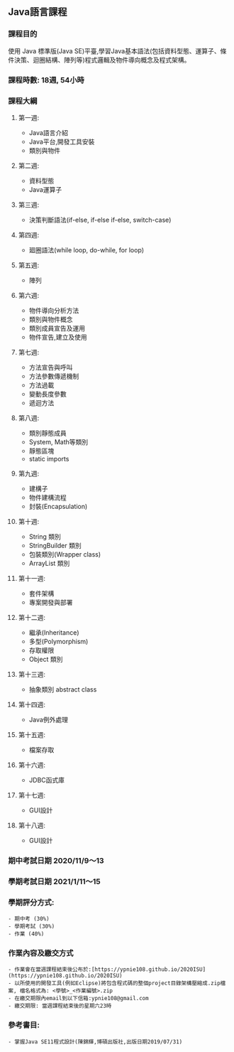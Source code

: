 ## Java語言課程

### 課程目的

使用 Java 標準版(Java SE)平臺,學習Java基本語法(包括資料型態、運算子、條件決策、迴圈結構、陣列等)程式邏輯及物件導向概念及程式架構。 

### 課程時數: 18週, 54小時

### 課程大綱

1. 第一週:
    - Java語言介紹
    - Java平台,開發工具安裝
    - 類別與物件 
    
1. 第二週:
    - 資料型態
    - Java運算子 
    
1. 第三週:
    - 決策判斷語法(if-else, if-else if-else, switch-case)
    
1. 第四週:
    - 廻圈語法(while loop, do-while, for loop)

1. 第五週:
    - 陣列

1. 第六週:
    - 物件導向分析方法
    - 類別與物件概念
    - 類別成員宣告及運用
    - 物件宣告,建立及使用
   
1. 第七週:
    - 方法宣告與呼叫
    - 方法參數傳遞機制
    - 方法過載
    - 變動長度參數
    - 遞迴方法 
     
1. 第八週:
    - 類別靜態成員
    - System, Math等類別
    - 靜態區塊   
    - static imports
    
1. 第九週:
    - 建構子 
    - 物件建構流程
    - 封裝(Encapsulation)

1. 第十週:
    - String 類別
    - StringBuilder 類別
    - 包裝類別(Wrapper class)
    - ArrayList 類別
    
1. 第十一週:
    - 套件架構
    - 專案開發與部署 
        
1. 第十二週:
    - 繼承(Inheritance)
    - 多型(Polymorphism)
    - 存取權限
    - Object 類別 
    
1. 第十三週:
    - 抽象類別 abstract class
    
1. 第十四週:
    - Java例外處理
    
1. 第十五週:
    -  檔案存取

1. 第十六週:
    - JDBC函式庫 
    
1. 第十七週:
    - GUI設計 
    
1. 第十八週:
    - GUI設計
    
### 期中考試日期 2020/11/9～13
### 學期考試日期 2021/1/11～15

### 學期評分方式: 

    - 期中考 (30%) 
    - 學期考試 (30%)
    - 作業 (40%) 
    
### 作業內容及繳交方式

    - 作業會在當週課程結束後公布於:[https://ypnie108.github.io/2020ISU](https://ypnie108.github.io/2020ISU)
    - 以所使用的開發工具(例如Eclipse)將包含程式碼的整個project目錄架構壓縮成.zip檔案, 檔名格式為: <學號>_<作業編號>.zip
    - 在繳交期限內email到以下信箱:ypnie108@gmail.com
    - 繳交期限: 當週課程結束後的星期六23時

### 參考書目:
    - 掌握Java SE11程式設計(陳錦輝,博碩出版社,出版日期2019/07/31)
